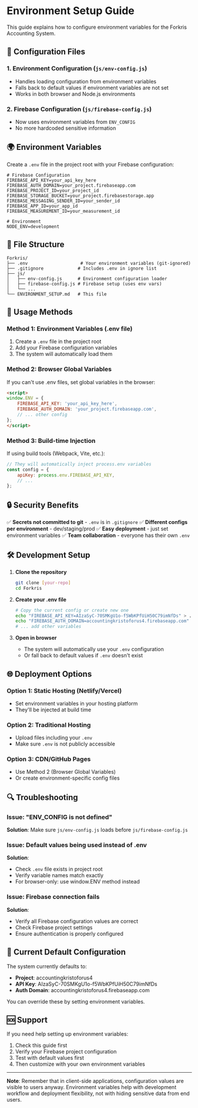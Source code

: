 # Environment Setup Guide

This guide explains how to configure environment variables for the Forkris Accounting System.

## 🔧 Configuration Files

### 1. **Environment Configuration** (`js/env-config.js`)
- Handles loading configuration from environment variables
- Falls back to default values if environment variables are not set
- Works in both browser and Node.js environments

### 2. **Firebase Configuration** (`js/firebase-config.js`)
- Now uses environment variables from `ENV_CONFIG`
- No more hardcoded sensitive information

## 🌍 Environment Variables

Create a `.env` file in the project root with your Firebase configuration:

```env
# Firebase Configuration
FIREBASE_API_KEY=your_api_key_here
FIREBASE_AUTH_DOMAIN=your_project.firebaseapp.com
FIREBASE_PROJECT_ID=your_project_id
FIREBASE_STORAGE_BUCKET=your_project.firebasestorage.app
FIREBASE_MESSAGING_SENDER_ID=your_sender_id
FIREBASE_APP_ID=your_app_id
FIREBASE_MEASUREMENT_ID=your_measurement_id

# Environment
NODE_ENV=development
```

## 📁 File Structure

```
Forkris/
├── .env                    # Your environment variables (git-ignored)
├── .gitignore             # Includes .env in ignore list
├── js/
│   ├── env-config.js      # Environment configuration loader
│   ├── firebase-config.js # Firebase setup (uses env vars)
│   └── ...
└── ENVIRONMENT_SETUP.md   # This file
```

## 🚀 Usage Methods

### Method 1: Environment Variables (.env file)
1. Create a `.env` file in the project root
2. Add your Firebase configuration variables
3. The system will automatically load them

### Method 2: Browser Global Variables
If you can't use .env files, set global variables in the browser:

```html
<script>
window.ENV = {
    FIREBASE_API_KEY: 'your_api_key_here',
    FIREBASE_AUTH_DOMAIN: 'your_project.firebaseapp.com',
    // ... other config
};
</script>
```

### Method 3: Build-time Injection
If using build tools (Webpack, Vite, etc.):

```javascript
// They will automatically inject process.env variables
const config = {
    apiKey: process.env.FIREBASE_API_KEY,
    // ...
};
```

## 🔒 Security Benefits

✅ **Secrets not committed to git** - `.env` is in `.gitignore`
✅ **Different configs per environment** - dev/staging/prod
✅ **Easy deployment** - just set environment variables
✅ **Team collaboration** - everyone has their own `.env`

## 🛠️ Development Setup

1. **Clone the repository**
   ```bash
   git clone [your-repo]
   cd Forkris
   ```

2. **Create your .env file**
   ```bash
   # Copy the current config or create new one
   echo "FIREBASE_API_KEY=AIzaSyC-70SMKgU1o-f5WbKPfUiH50C79imNfDs" > .env
   echo "FIREBASE_AUTH_DOMAIN=accountingkristoforus4.firebaseapp.com" >> .env
   # ... add other variables
   ```

3. **Open in browser**
   - The system will automatically use your `.env` configuration
   - Or fall back to default values if `.env` doesn't exist

## 🌐 Deployment Options

### Option 1: Static Hosting (Netlify/Vercel)
- Set environment variables in your hosting platform
- They'll be injected at build time

### Option 2: Traditional Hosting
- Upload files including your `.env`
- Make sure `.env` is not publicly accessible

### Option 3: CDN/GitHub Pages
- Use Method 2 (Browser Global Variables)
- Or create environment-specific config files

## 🔍 Troubleshooting

### Issue: "ENV_CONFIG is not defined"
**Solution**: Make sure `js/env-config.js` loads before `js/firebase-config.js`

### Issue: Default values being used instead of .env
**Solution**: 
- Check `.env` file exists in project root
- Verify variable names match exactly
- For browser-only: use window.ENV method instead

### Issue: Firebase connection fails
**Solution**: 
- Verify all Firebase configuration values are correct
- Check Firebase project settings
- Ensure authentication is properly configured

## 📝 Current Default Configuration

The system currently defaults to:
- **Project**: accountingkristoforus4
- **API Key**: AIzaSyC-70SMKgU1o-f5WbKPfUiH50C79imNfDs
- **Auth Domain**: accountingkristoforus4.firebaseapp.com

You can override these by setting environment variables.

## 🆘 Support

If you need help setting up environment variables:
1. Check this guide first
2. Verify your Firebase project configuration
3. Test with default values first
4. Then customize with your own environment variables

---

**Note**: Remember that in client-side applications, configuration values are visible to users anyway. Environment variables help with development workflow and deployment flexibility, not with hiding sensitive data from end users.
